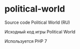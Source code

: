 # political-world
Source code Political World (RU)

Исходный код игры Political World

Используется PHP 7
